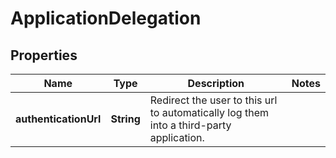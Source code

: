 # ApplicationDelegation

## Properties

Name | Type | Description | Notes
------------ | ------------- | ------------- | -------------
**authenticationUrl** | **String** | Redirect the user to this url to automatically log them into a third-party application. | 


